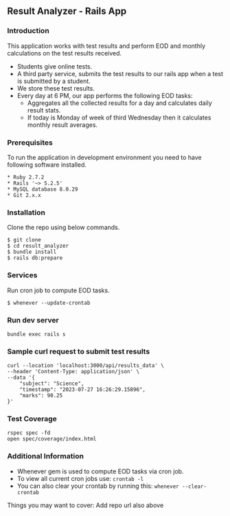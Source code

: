 ## Result Analyzer - Rails App

### Introduction

This application works with test results and perform EOD and monthly calculations on the test results received.
* Students give online tests.
* A third party service, submits the test results to our rails app when a test is submitted by a student.
* We store these test results.
* Every day at 6 PM, our app performs the following EOD tasks:
    - Aggregates all the collected results for a day and calculates daily result stats.
    - If today is Monday of week of third Wednesday then it calculates monthly result averages.

### Prerequisites

To run the application in development environment you need to have following software installed.
```
* Ruby 2.7.2
* Rails '~> 5.2.5'
* MySQL database 8.0.29
* Git 2.x.x
```

### Installation

Clone the repo using below commands.
```
$ git clone
$ cd result_analyzer
$ bundle install
$ rails db:prepare
```

### Services

Run cron job to compute EOD tasks.
```
$ whenever --update-crontab
```

### Run dev server

```
bundle exec rails s
```

### Sample curl request to submit test results

```
curl --location 'localhost:3000/api/results_data' \
--header 'Content-Type: application/json' \
--data '{
    "subject": "Science",
    "timestamp": "2023-07-27 16:26:29.15896",
    "marks": 90.25
}'
```

### Test Coverage

```
rspec spec -fd
open spec/coverage/index.html
```

### Additional Information

* Whenever gem is used to compute EOD tasks via cron job.
* To view all current cron jobs use: ```crontab -l```
* You can also clear your crontab by running this: ```whenever --clear-crontab```












Things you may want to cover:
Add repo url also above
